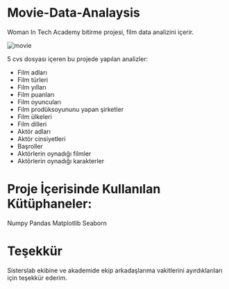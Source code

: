 # Movie-Data-Analaysis
Woman In Tech Academy bitirme projesi, film data analizini içerir.


![movie](https://i.pinimg.com/originals/7b/7c/59/7b7c59cc2974ad20e9c57243fbe6dc5f.jpg)

5 cvs dosyası içeren bu projede yapılan analizler: 
* Film adları
* Film türleri
* Film yılları
* Film puanları
* Film oyuncuları
* Film prodüksoyununu yapan şirketler
* Film ülkeleri
* Film dilleri
* Aktör adları
* Aktör cinsiyetleri
* Başroller
* Aktörlerin oynadığı filmler 
* Aktörlerin oynadığı karakterler 

# Proje İçerisinde Kullanılan Kütüphaneler:

Numpy
Pandas
Matplotlib
Seaborn
 
# Teşekkür
Sisterslab ekibine ve akademide ekip arkadaşlarıma vakitlerini ayırdıklarıları için teşekkür ederim.

